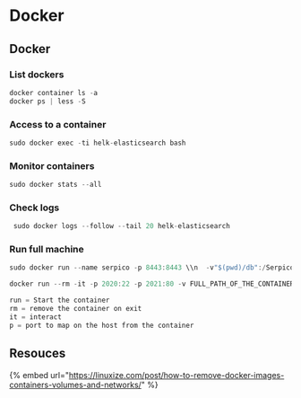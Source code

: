 # Docker

## Docker

### List dockers

```csharp
docker container ls -a
docker ps | less -S
```

### Access to a container

```csharp
sudo docker exec -ti helk-elasticsearch bash
```

### Monitor containers

```csharp
sudo docker stats --all
```

### Check logs

```csharp
 sudo docker logs --follow --tail 20 helk-elasticsearch
```

### Run full machine

```csharp
sudo docker run --name serpico -p 8443:8443 \\n  -v"$(pwd)/db":/Serpico/db -v"$(pwd)/tmp":/Serpico/tmp \\n  -v"$(pwd)/attachments":/Serpico/attachments \\n -it serpico/serpico"

```

```csharp
docker run --rm -it -p 2020:22 -p 2021:80 -v FULL_PATH_OF_THE_CONTAINER <CMD TO EXECUTE>

run = Start the container
rm = remove the container on exit
it = interact
p = port to map on the host from the container
```

## Resouces

{% embed url="https://linuxize.com/post/how-to-remove-docker-images-containers-volumes-and-networks/" %}

